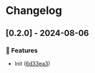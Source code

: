 # Changelog
## [0.2.0] - 2024-08-06

### :rocket: Features

- Init ([6d33ea3](https://github.com/ares-b/test-ci/commit/6d33ea3c6c99434e58498352b05b067312a5da9c))

